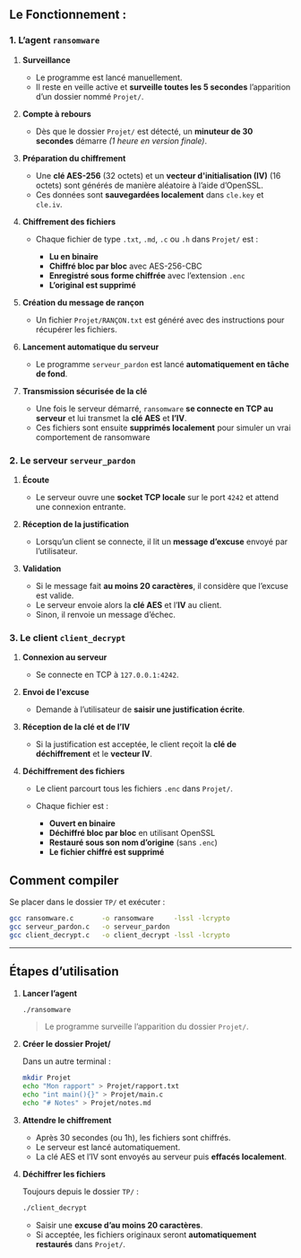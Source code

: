 
## Le Fonctionnement : 

### 1. L’agent `ransomware`

1. **Surveillance**

   * Le programme est lancé manuellement.
   * Il reste en veille active et **surveille toutes les 5 secondes** l’apparition d’un dossier nommé `Projet/`.

2. **Compte à rebours**

   * Dès que le dossier `Projet/` est détecté, un **minuteur de 30 secondes** démarre *(1 heure en version finale)*.

3. **Préparation du chiffrement**

   * Une **clé AES-256** (32 octets) et un **vecteur d'initialisation (IV)** (16 octets) sont générés de manière aléatoire à l’aide d’OpenSSL.
   * Ces données sont **sauvegardées localement** dans `cle.key` et `cle.iv`.

4. **Chiffrement des fichiers**

   * Chaque fichier de type `.txt`, `.md`, `.c` ou `.h` dans `Projet/` est :

     * **Lu en binaire**
     * **Chiffré bloc par bloc** avec AES-256-CBC
     * **Enregistré sous forme chiffrée** avec l’extension `.enc`
     * **L’original est supprimé**

5. **Création du message de rançon**

   * Un fichier `Projet/RANÇON.txt` est généré avec des instructions pour récupérer les fichiers.

6. **Lancement automatique du serveur**

   * Le programme `serveur_pardon` est lancé **automatiquement en tâche de fond**.

7. **Transmission sécurisée de la clé**

   * Une fois le serveur démarré, `ransomware` **se connecte en TCP au serveur** et lui transmet la **clé AES** et **l’IV**.
   * Ces fichiers sont ensuite **supprimés localement** pour simuler un vrai comportement de ransomware

### 2. Le serveur `serveur_pardon`

1. **Écoute**

   * Le serveur ouvre une **socket TCP locale** sur le port `4242` et attend une connexion entrante.

2. **Réception de la justification**

   * Lorsqu’un client se connecte, il lit un **message d’excuse** envoyé par l’utilisateur.

3. **Validation**

   * Si le message fait **au moins 20 caractères**, il considère que l’excuse est valide.
   * Le serveur envoie alors la **clé AES** et l’**IV** au client.
   * Sinon, il renvoie un message d’échec.


### 3. Le client `client_decrypt`

1. **Connexion au serveur**

   * Se connecte en TCP à `127.0.0.1:4242`.

2. **Envoi de l'excuse**

   * Demande à l’utilisateur de **saisir une justification écrite**.

3. **Réception de la clé et de l’IV**

   * Si la justification est acceptée, le client reçoit la **clé de déchiffrement** et le **vecteur IV**.

4. **Déchiffrement des fichiers**

   * Le client parcourt tous les fichiers `.enc` dans `Projet/`.
   * Chaque fichier est :

     * **Ouvert en binaire**
     * **Déchiffré bloc par bloc** en utilisant OpenSSL
     * **Restauré sous son nom d’origine** (sans `.enc`)
     * **Le fichier chiffré est supprimé**

## Comment compiler

Se placer dans le dossier `TP/` et exécuter :

```bash
gcc ransomware.c       -o ransomware     -lssl -lcrypto
gcc serveur_pardon.c   -o serveur_pardon
gcc client_decrypt.c   -o client_decrypt -lssl -lcrypto
```

---

## Étapes d’utilisation

1. **Lancer l’agent**

   ```bash
   ./ransomware
   ```

   > Le programme surveille l’apparition du dossier `Projet/`.

2. **Créer le dossier Projet/**

   Dans un autre terminal :

   ```bash
   mkdir Projet
   echo "Mon rapport" > Projet/rapport.txt
   echo "int main(){}" > Projet/main.c
   echo "# Notes" > Projet/notes.md
   ```

3. **Attendre le chiffrement**

   * Après 30 secondes (ou 1h), les fichiers sont chiffrés.
   * Le serveur est lancé automatiquement.
   * La clé AES et l’IV sont envoyés au serveur puis **effacés localement**.

4. **Déchiffrer les fichiers**

   Toujours depuis le dossier `TP/` :

   ```bash
   ./client_decrypt
   ```

   * Saisir une **excuse d’au moins 20 caractères**.
   * Si acceptée, les fichiers originaux seront **automatiquement restaurés** dans `Projet/`.
